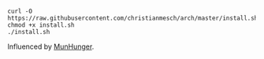 ```
curl -O https://raw.githubusercontent.com/christianmesch/arch/master/install.sh
chmod +x install.sh
./install.sh
```

Influenced by [MunHunger](https://github.com/munHunger/arch_install).